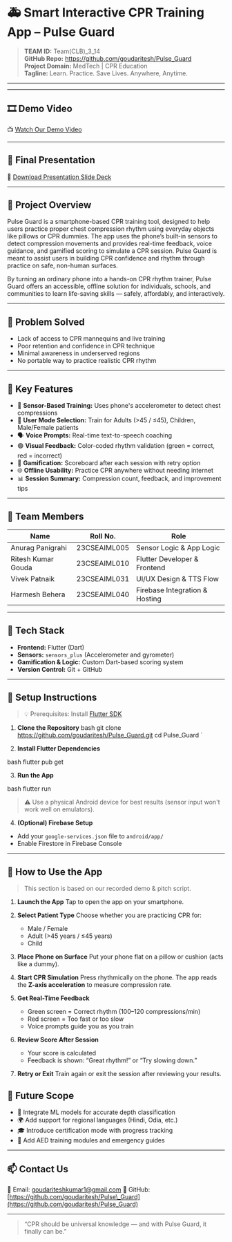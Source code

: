 
# 🚑 Smart Interactive CPR Training App – Pulse Guard

> **TEAM ID:** Team(CLB)_3_14  
> **GitHub Repo:** https://github.com/goudaritesh/Pulse_Guard  
> **Project Domain:** MedTech | CPR Education  
> **Tagline:** Learn. Practice. Save Lives. Anywhere, Anytime.

---
---

## 🎞 Demo Video

📺 [Watch Our Demo Video](https://youtu.be/NjAeaCOlbGk?feature=shared)



---

## 📎 Final Presentation

📄 [Download Presentation Slide Deck ](https://github.com/goudaritesh/Pulse_Guard/raw/main/Team%28CLB%29_3_14%20presentation.pdf)

---


## 📌 Project Overview
Pulse Guard is a smartphone-based CPR training tool, designed to help users practice proper chest compression rhythm using everyday objects like pillows or CPR dummies. The app uses the phone’s built-in sensors to detect compression movements and provides real-time feedback, voice guidance, and gamified scoring to simulate a CPR session. Pulse Guard is meant to assist users in building CPR confidence and rhythm through practice on safe, non-human surfaces.

By turning an ordinary phone into a hands-on CPR rhythm trainer, Pulse Guard offers an accessible, offline solution for individuals, schools, and communities to learn life-saving skills — safely, affordably, and interactively.

---

## 🧠 Problem Solved

- Lack of access to CPR mannequins and live training
- Poor retention and confidence in CPR technique
- Minimal awareness in underserved regions
- No portable way to practice realistic CPR rhythm

---

## 🎯 Key Features

- 📱 **Sensor-Based Training:** Uses phone's accelerometer to detect chest compressions
- 🧠 **User Mode Selection:** Train for Adults (>45 / ≤45), Children, Male/Female patients
- 🗣 **Voice Prompts:** Real-time text-to-speech coaching
- 🟢 **Visual Feedback:** Color-coded rhythm validation (green = correct, red = incorrect)
- 🏅 **Gamification:** Scoreboard after each session with retry option
- 🌐 **Offline Usability:** Practice CPR anywhere without needing internet
- 📊 **Session Summary:** Compression count, feedback, and improvement tips

---

## 👥 Team Members

| Name                 | Roll No.         | Role                          |
|----------------------|------------------|-------------------------------|
| Anurag Panigrahi     | 23CSEAIML005      | Sensor Logic & App Logic      |
| Ritesh Kumar Gouda   | 23CSEAIML010      | Flutter Developer & Frontend  |
| Vivek Patnaik        | 23CSEAIML031      | UI/UX Design & TTS Flow       |
| Harmesh Behera       | 23CSEAIML040      | Firebase Integration & Hosting|

---

## 🧪 Tech Stack

- **Frontend:** Flutter (Dart)
- **Sensors:** `sensors_plus` (Accelerometer  and gyrometer)
- **Gamification & Logic:** Custom Dart-based scoring system
- **Version Control:** Git + GitHub

---

## 🔧 Setup Instructions

> 💡 Prerequisites: Install [Flutter SDK](https://docs.flutter.dev/get-started/install)

1. **Clone the Repository**
bash
git clone https://github.com/goudaritesh/Pulse_Guard.git
cd Pulse_Guard
`

2. **Install Flutter Dependencies**

bash
flutter pub get


3. **Run the App**

bash
flutter run


> ⚠ Use a physical Android device for best results (sensor input won't work well on emulators).

4. **(Optional) Firebase Setup**

* Add your `google-services.json` file to `android/app/`
* Enable Firestore in Firebase Console

---

## 📲 How to Use the App

> This section is based on our recorded demo & pitch script.

1. **Launch the App**
   Tap to open the app on your smartphone.

2. **Select Patient Type**
   Choose whether you are practicing CPR for:

   * Male / Female
   * Adult (>45 years / ≤45 years)
   * Child

3. **Place Phone on Surface**
   Put your phone flat on a pillow or cushion (acts like a dummy).

4. **Start CPR Simulation**
   Press rhythmically on the phone. The app reads the **Z-axis acceleration** to measure compression rate.

5. **Get Real-Time Feedback**

   * Green screen = Correct rhythm (100–120 compressions/min)
   * Red screen = Too fast or too slow
   * Voice prompts guide you as you train

6. **Review Score After Session**

   * Your score is calculated
   * Feedback is shown: “Great rhythm!” or “Try slowing down.”

7. **Retry or Exit**
   Train again or exit the session after reviewing your results.





## 🔮 Future Scope

* 🧠 Integrate ML models for accurate depth classification
* 🌍 Add support for regional languages (Hindi, Odia, etc.)
* 🎓 Introduce certification mode with progress tracking
* 📱 Add AED training modules and emergency guides

---



## 📫 Contact Us

📧 Email: [goudariteshkumar1@gmail.com](goudariteshkumar1@gmail.com)
🔗 GitHub: [https://github.com/goudaritesh/Pulse\_Guard](https://github.com/goudaritesh/Pulse_Guard)

---

> “CPR should be universal knowledge — and with Pulse Guard, it finally can be.”



